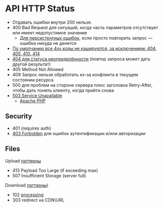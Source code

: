 # API HTTP Status

- Отдавать ошибки внутри 200 нельзя.
- 400 Bad Request для ситуаций, когда часть параметров отсутствует или имеет недопустимое значение
  - [Для персистентных ошибок](https://habr.com/ru/post/533606/), если просто повторить запрос — ошибка никуда не денется
- [По умолчанию все 4xx коды не кэшируются, за исключением: 404, 405, 410, 414](https://restapitutorial.ru/httpstatuscodes.html)
- [404 для статуса неопределённости](https://developer.mozilla.org/ru/docs/Web/HTTP/Status) (повтор запроса может дать другой результат)
- 405 Method Not Allowed
- 409 Запрос нельзя обработать из-за конфликта в текущем состоянии ресурса
- 500 для проблем на стороне сервера плюс заголовок Retry-After, чтобы дать понять клиенту, когда прийти снова
- [503 Service Unavailable](https://docs.apigee.com/api-platform/troubleshoot/runtime/503-service-unavailable)
  - [Apache PHP](https://www.inmotionhosting.com/support/website/create-503-status/)

## Security

- 401 (requires auth)
- [403 Forbidden](https://wp-kama.ru/handbook/rest/basic/http-status-codes) для ошибок аутентификации и/или авторизации

## Files

Upload [паттерны](../arch/pattern/integration/pattern.uploadfile.md)

- 413 Payload Too Large (if exceeding max)
- 507 Insufficient Storage (server full)

Download [паттерны](../arch/pattern/integration/pattern.downloadfile.md))

- 102 [processing](https://www.restapitutorial.com/httpstatuscodes.html)
- 303 redirect на CDN\URL
